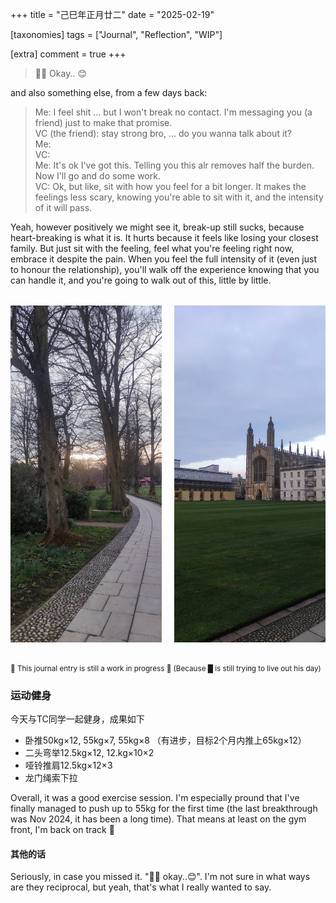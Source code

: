 +++
title = "己巳年正月廿二"
date = "2025-02-19"

[taxonomies]
tags = ["Journal", "Reflection", "WIP"]

[extra]
comment = true
+++

> 🤷‍♂️ Okay.. 😊

and also something else, from a few days back:

> Me: I feel shit ... but I won't break no contact. I'm messaging you (a friend) just to make that promise.  
> VC (the friend): stay strong bro, ... do you wanna talk about it?  
> Me: <talk about why I feel shit at that moment>  
> VC: <replied and told me how she relates to that from her break up>  
> Me: It's ok I've got this. Telling you this alr removes half the burden. Now I'll go and do some work.  
> VC: Ok, but like, sit with how you feel for a bit longer. It makes the feelings less scary, knowing you're able to sit with it, and the intensity of it will pass.

Yeah, however positively we might see it, break-up still sucks, because
heart-breaking is what it is. It hurts because it feels like losing your
closest family. But just sit with the feeling, feel what you're feeling right
now, embrace it despite the pain. When you feel the full intensity of it (even
just to honour the relationship), you'll walk off the experience knowing that
you can handle it, and you're going to walk out of this, little by little.

<div class="grid-container">
  <img src="/img/king_sun.jpg" alt="Sunset through the gaps of trees in King's college">
  <img src="/img/king_chapel.jpg" alt="King's Chapel viewed from inside the college">
</div>

<style>
.grid-container {
  display: grid;
  grid-template-columns: repeat(2, 1fr); /* 两列等宽 */
  gap: 20px;
  margin: 2rem 0;
}

.grid-container img {
  width: 100%;
  height: auto;
  object-fit: cover;
}

/* 移动端响应式 */
@media (max-width: 768px) {
  .grid-container {
    grid-template-columns: 1fr;
  }
}
</style>

<small>🚧 This journal entry is still a work in progress 🚧 (Because █ is still trying to live out his day)</small>

### 运动健身

今天与TC同学一起健身，成果如下
- 卧推50kg×12, 55kg×7, 55kg×8 （有进步，目标2个月内推上65kg×12）
- 二头弯举12.5kg×12, 12.kg×10×2
- 哑铃推肩12.5kg×12×3
- 龙门绳索下拉

Overall, it was a good exercise session. I'm especially pround that
I've finally managed to push up to 55kg for the first time (the last
breakthrough was Nov 2024, it has been a long time). That means at
least on the gym front, I'm back on track 💪

#### 其他的话
<!---->
Seriously, in case you missed it. "🤷‍♂️ okay..😊". I'm not sure in what
ways are they reciprocal, but yeah, that's what I really wanted to say.

<!-- I had the thought of locking up this journal for at least the duration of the -->
<!-- radio blackout (or to lock up each post for at least a couple of weeks before -->
<!-- release), I really do. Much as I really, really enjoy the attention I've -->
<!-- received, I'm also concerned about this journal's implications. -->
<!---->
<!-- For me, urges to break no-contact or even just  -->
<!---->
<!-- If you happen to be in a break-up and are feeling it hard, like in the quote -->
<!-- of the day, go and talk to someone you trust, or someone you think can relate -->
<!-- to your experience. It'll feel better that way than to try to deal with it -->
<!-- by ourselves. -->
<!---->
<!-- I hope this isn't breaking no contact. I really hope I'm just not thinking -->
<!-- straight and projecting my own insecurities on the tiny, tiny amount of -->
<!-- information from you seeping through the radio blackout wall we've built -->
<!-- ourselves. And much as I'm still  -->

<!-- On top of all that, here's something else I want to say: I still care about you, -->
<!-- and I thought (and still think) that we can be perfect together (with some work -->
<!-- and, the clarity we gained from this heart-breaking experience). But you've -->
<!-- made up your mind on this, and I want to take your decision very, very seriously. -->
